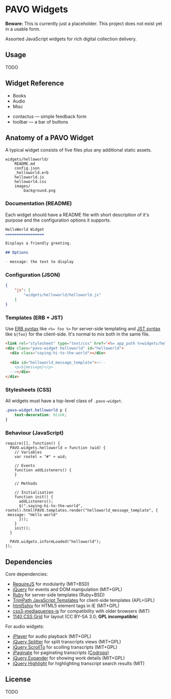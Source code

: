PAVO Widgets
============

**Beware:** This is currently just a placeholder. This project does not exist yet in a usable form.

Assorted JavaScript widgets for rich digital collection delivery.

Usage
-----

TODO

Widget Reference
----------------

* Books
* Audio
* Misc
 - contactus &mdash; simple feedback form
 - toolbar &mdash; a bar of buttons

Anatomy of a PAVO Widget
------------------------

A typical widget consists of five files plus any additional static assets.

    widgets/helloworld/
        README.md
        config.json
        _helloworld.erb
        helloworld.js
        helloworld.css
        images/
            background.png

### Documentation (README)

Each widget should have a README file with short description of it's purpose and the configuration options
it supports.

```markdown
HelloWorld Widget
=================

Displays a friendly greeting.

## Options

- message: the text to display
```

### Configuration (JSON)

```JSON
{
    "js": [
        "widgets/helloworld/helloworld.js"
    ]
}
```

### Templates (ERB + JST)

Use [ERB syntax] like `<%= foo %>` for server-side templating and [JST syntax] like `${foo}` for the client-side.
It's normal to mix both in the same file.

```HTML
<link rel="stylesheet" type="text/css" href="<%= app_path %>widgets/helloworld/helloworld.css"/>
<div class="pavo-widget helloworld" id="helloworld">
  <div class="saying-hi-to-the-world"></div>
  
  <div id="helloworld_message_template"><!--
    <p>${message}</p>
  --></div>
</div>
```

[ERB syntax]: http://ruby-doc.org/stdlib-1.9.3/libdoc/erb/rdoc/ERB.html
[JST syntax]: https://code.google.com/p/trimpath/wiki/JavaScriptTemplateSyntax

### Stylesheets (CSS)

All widgets must have a top-level class of `.pavo-widget`.

```CSS
.pavo-widget.helloworld p {
    text-decoration: blink;
}
```

### Behaviour (JavaScript)

```JS
require([], function() {
  PAVO.widgets.helloworld = function (wid) {
    // Variables
    var rootel = "#" + wid;

    // Events
    function addListeners() {
    }

    // Methods

    // Initialisation
    function init() {
      addListeners();
      $(".saying-hi-to-the-world", rootel).html(PAVO.templates.render("helloworld_message_template", {
 message: "Hello world"
      }));
    }
    init();
  }

  PAVO.widgets.informLoaded("helloworld");
});
```

Dependencies
------------

Core dependencies:
 - [RequireJS](http://requirejs.org/) for modularity (MIT+BSD)
 - [jQuery](http://jquery.com/) for events and DOM manipulation (MIT+GPL)
 - [Ruby](http://www.ruby-lang.org) for server-side templates (Ruby+BSD)
 - [TrimPath JavaScript Templates](https://code.google.com/p/trimpath/wiki/JavaScriptTemplates) for client-side templates (APL+GPL)
 - [html5shiv](http://remysharp.com/html5-enabling-script) for HTML5 element tags in IE (MIT+GPL)
 - [css3-mediaqueries-js](https://code.google.com/p/css3-mediaqueries-js/) for compatibility with older browsers (MIT)
 - [1140 CSS Grid](http://cssgrid.net/) for layout (CC BY-SA 3.0; **GPL incompatible**)

For audio widgets:
 - [jPlayer](http://jplayer.org/) for audio playback (MIT+GPL)
 - [jQuery Splitter](http://krikus.com/js/splitter) for split transcripts views (MIT+GPL)
 - [jQuery ScrollTo](http://flesler.blogspot.com/2007/10/jqueryscrollto.html) for scolling transcripts (MIT+GPL)
 - [jPaginate](http://tympanus.net/codrops/2009/11/17/jpaginate-a-fancy-jquery-pagination-plugin/) for paginating transcripts ([Codrops](http://tympanus.net/codrops/licensing/))
 - [jQuery Expander](https://github.com/kswedberg/jquery-expander) for showing work details (MIT+GPL)
 - [jQuery Highlight](http://johannburkard.de/blog/programming/javascript/highlight-javascript-text-higlighting-jquery-plugin.html) for highlighting transcript search results (MIT)


License
-------

TODO
